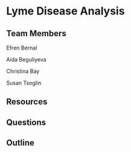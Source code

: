 # Lyme Disease Analysis

## Team Members
Efren Bernal

Aida Beguliyeva

Christina Bay

Susan Tsoglin

## Resources

## Questions

## Outline
